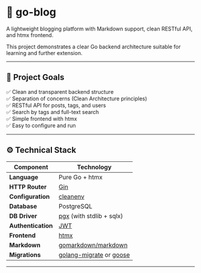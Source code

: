 # 📝 go-blog

A lightweight blogging platform with Markdown support, clean RESTful API, and htmx frontend.

This project demonstrates a clear Go backend architecture suitable for learning and further extension.

---

## 🎯 Project Goals

✅ Clean and transparent backend structure  
✅ Separation of concerns (Clean Architecture principles)  
✅ RESTful API for posts, tags, and users  
✅ Search by tags and full-text search  
✅ Simple frontend with htmx  
✅ Easy to configure and run

---

## ⚙️ Technical Stack

| Component           | Technology                                         |
|---------------------|-----------------------------------------------------|
| **Language**        | Pure Go + htmx                                      |
| **HTTP Router**     | [Gin](https://github.com/gin-gonic/gin)             |
| **Configuration**   | [cleanenv](https://github.com/ilyakaznacheev/cleanenv) |
| **Database**        | PostgreSQL                                          |
| **DB Driver**       | [pgx](https://github.com/jackc/pgx) (with stdlib + sqlx) |
| **Authentication**  | [JWT](https://github.com/golang-jwt/jwt/v5)         |
| **Frontend**        | [htmx](https://htmx.org/)                           |
| **Markdown**        | [gomarkdown/markdown](https://github.com/gomarkdown/markdown) |
| **Migrations**      | [golang-migrate](https://github.com/golang-migrate/migrate) or [goose](https://github.com/pressly/goose) |

---